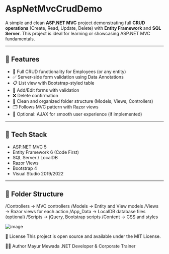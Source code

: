 # AspNetMvcCrudDemo

A simple and clean **ASP.NET MVC** project demonstrating full **CRUD operations** (Create, Read, Update, Delete) with **Entity Framework** and **SQL Server**. This project is ideal for learning or showcasing ASP.NET MVC fundamentals.

---

## 🚀 Features

- 🔄 Full CRUD functionality for Employees (or any entity)
- ✅ Server-side form validation using Data Annotations
- 📋 List view with Bootstrap-styled table
- 📝 Add/Edit forms with validation
- ❌ Delete confirmation
- 🧼 Clean and organized folder structure (Models, Views, Controllers)
- 🗂️ Follows MVC pattern with Razor views
- 📡 Optional: AJAX for smooth user experience (if implemented)

---

## 🧰 Tech Stack

- ASP.NET MVC 5
- Entity Framework 6 (Code First)
- SQL Server / LocalDB
- Razor Views
- Bootstrap 4
- Visual Studio 2019/2022

---

## 📁 Folder Structure

/Controllers → MVC controllers
/Models → Entity and View models
/Views → Razor views for each action
/App_Data → LocalDB database files (optional)
/Scripts → jQuery, Bootstrap scripts
/Content → CSS and styles

![image](https://github.com/user-attachments/assets/73b2b026-0d42-4eaa-baaf-b89d064c93db)

📃 License
This project is open source and available under the MIT License.

🙋‍♂️ Author
Mayur Mewada
.NET Developer & Corporate Trainer

